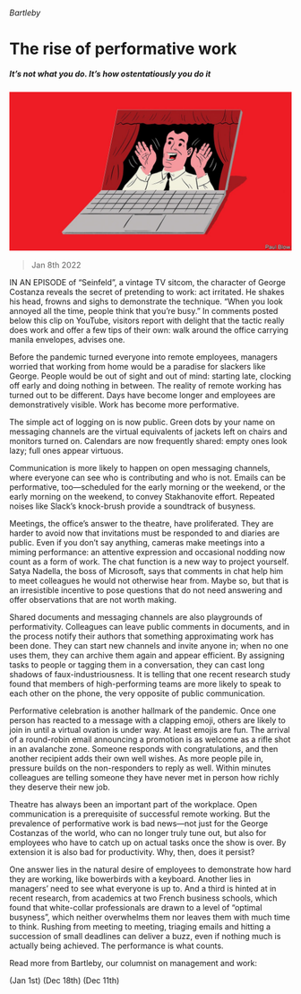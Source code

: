 ###### Bartleby

# The rise of performative work 

##### It’s not what you do. It’s how ostentatiously you do it 

![image](images/20220108_WBD002_0.jpg) 

> Jan 8th 2022 

IN AN EPISODE of “Seinfeld”, a vintage TV sitcom, the character of George Costanza reveals the secret of pretending to work: act irritated. He shakes his head, frowns and sighs to demonstrate the technique. “When you look annoyed all the time, people think that you’re busy.” In comments posted below this clip on YouTube, visitors report with delight that the tactic really does work and offer a few tips of their own: walk around the office carrying manila envelopes, advises one.

Before the pandemic turned everyone into remote employees, managers worried that working from home would be a paradise for slackers like George. People would be out of sight and out of mind: starting late, clocking off early and doing nothing in between. The reality of remote working has turned out to be different. Days have become longer and employees are demonstratively visible. Work has become more performative.


The simple act of logging on is now public. Green dots by your name on messaging channels are the virtual equivalents of jackets left on chairs and monitors turned on. Calendars are now frequently shared: empty ones look lazy; full ones appear virtuous.

Communication is more likely to happen on open messaging channels, where everyone can see who is contributing and who is not. Emails can be performative, too—scheduled for the early morning or the weekend, or the early morning on the weekend, to convey Stakhanovite effort. Repeated noises like Slack’s knock-brush provide a soundtrack of busyness.

Meetings, the office’s answer to the theatre, have proliferated. They are harder to avoid now that invitations must be responded to and diaries are public. Even if you don’t say anything, cameras make meetings into a miming performance: an attentive expression and occasional nodding now count as a form of work. The chat function is a new way to project yourself. Satya Nadella, the boss of Microsoft, says that comments in chat help him to meet colleagues he would not otherwise hear from. Maybe so, but that is an irresistible incentive to pose questions that do not need answering and offer observations that are not worth making.

Shared documents and messaging channels are also playgrounds of performativity. Colleagues can leave public comments in documents, and in the process notify their authors that something approximating work has been done. They can start new channels and invite anyone in; when no one uses them, they can archive them again and appear efficient. By assigning tasks to people or tagging them in a conversation, they can cast long shadows of faux-industriousness. It is telling that one recent research study found that members of high-performing teams are more likely to speak to each other on the phone, the very opposite of public communication.

Performative celebration is another hallmark of the pandemic. Once one person has reacted to a message with a clapping emoji, others are likely to join in until a virtual ovation is under way. At least emojis are fun. The arrival of a round-robin email announcing a promotion is as welcome as a rifle shot in an avalanche zone. Someone responds with congratulations, and then another recipient adds their own well wishes. As more people pile in, pressure builds on the non-responders to reply as well. Within minutes colleagues are telling someone they have never met in person how richly they deserve their new job.

Theatre has always been an important part of the workplace. Open communication is a prerequisite of successful remote working. But the prevalence of performative work is bad news—not just for the George Costanzas of the world, who can no longer truly tune out, but also for employees who have to catch up on actual tasks once the show is over. By extension it is also bad for productivity. Why, then, does it persist?

One answer lies in the natural desire of employees to demonstrate how hard they are working, like bowerbirds with a keyboard. Another lies in managers’ need to see what everyone is up to. And a third is hinted at in recent research, from academics at two French business schools, which found that white-collar professionals are drawn to a level of “optimal busyness”, which neither overwhelms them nor leaves them with much time to think. Rushing from meeting to meeting, triaging emails and hitting a succession of small deadlines can deliver a buzz, even if nothing much is actually being achieved. The performance is what counts.

Read more from Bartleby, our columnist on management and work:

 (Jan 1st) (Dec 18th) (Dec 11th)

